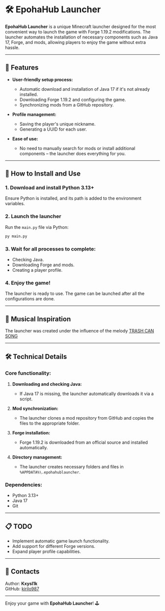 
# 🛠️ EpohaHub Launcher

**EpohaHub Launcher** is a unique Minecraft launcher designed for the most convenient way to launch the game with Forge 1.19.2 modifications. The launcher automates the installation of necessary components such as Java 17, Forge, and mods, allowing players to enjoy the game without extra hassle.

---

## 📌 Features

- **User-friendly setup process:**
  - Automatic download and installation of Java 17 if it's not already installed.
  - Downloading Forge 1.19.2 and configuring the game.
  - Synchronizing mods from a GitHub repository.

- **Profile management:**
  - Saving the player's unique nickname.
  - Generating a UUID for each user.

- **Ease of use:**
  - No need to manually search for mods or install additional components – the launcher does everything for you.

---

## 🚀 How to Install and Use

### 1. Download and install Python 3.13+
Ensure Python is installed, and its path is added to the environment variables.

### 2. Launch the launcher
Run the `main.py` file via Python:
```bash
py main.py
```

### 3. Wait for all processes to complete:
- Checking Java.
- Downloading Forge and mods.
- Creating a player profile.

### 4. Enjoy the game!
The launcher is ready to use. The game can be launched after all the configurations are done.

---

## 🎵 Musical Inspiration
The launcher was created under the influence of the melody [TRASH CAN SONG](https://www.youtube.com/watch?v=M02WlP-ZwD4)

---

## 🛠️ Technical Details

### Core functionality:
1. **Downloading and checking Java:**
   - If Java 17 is missing, the launcher automatically downloads it via a script.

2. **Mod synchronization:**
   - The launcher clones a mod repository from GitHub and copies the files to the appropriate folder.

3. **Forge installation:**
   - Forge 1.19.2 is downloaded from an official source and installed automatically.

4. **Directory management:**
   - The launcher creates necessary folders and files in `%APPDATA%\.epohahublauncher`.

### Dependencies:
- Python 3.13+
- Java 17
- Git

---

## 📋 TODO
- Implement automatic game launch functionality.
- Add support for different Forge versions.
- Expand player profile capabilities.

---

## 🤝 Contacts
Author: **Kxysl1k**  
GitHub: [kirilo987](https://github.com/kirilo987)

---

Enjoy your game with **EpohaHub Launcher**! 🕹️
